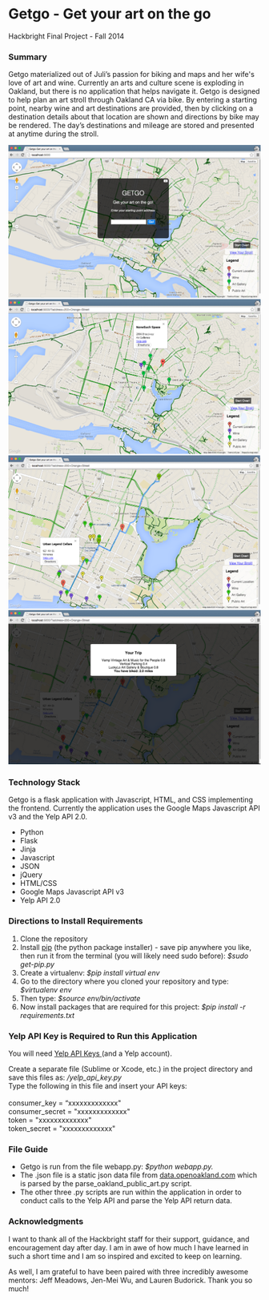 Getgo - Get your art on the go
=====

Hackbright Final Project - Fall 2014

<h3><strong>Summary</strong></h3>
Getgo materialized out of Juli’s passion for biking and maps and her wife's love of art and wine. Currently an arts and culture scene is exploding in Oakland, but there is no application that helps navigate it. Getgo is designed to help plan an art stroll through Oakland CA via bike. By entering a starting point, nearby wine and art destinations are provided, then by clicking on a destination details about that location are shown and directions by bike may be rendered.  The day’s destinations and mileage are stored and presented at anytime during the stroll.</div><br>

![Homepage screenshot](/static/css/screenshots/homepage.png)
![Address Entered screenshot](/static/css/screenshots/address_entered.png)
![Directions screenshot](/static/css/screenshots/directions.png)
![Stroll screenshot](/static/css/screenshots/stroll.png)

<div><h3><strong>Technology Stack</strong></h3>
Getgo is a flask application with Javascript, HTML, and CSS implementing the frontend.  
Currently the application uses the Google Maps Javascript API v3 and the Yelp API 2.0.

<ul><li>Python</li>
<li>Flask</li>
<li>Jinja</li>
<li>Javascript</li>
<li>JSON</li>
<li>jQuery</li>
<li>HTML/CSS</li>
<li>Google Maps Javascript API v3</li>
<li>Yelp API 2.0</li></ul></div>



<h3><strong>Directions to Install Requirements</strong></h3>
  <ol><li>Clone the repository</li>
    <li>Install <a href="http://pip.readthedocs.org/en/latest/installing.html">pip</a> (the python package installer) - save pip anywhere you like, then run it from the terminal (you will likely need sudo before): <em>$sudo get-pip.py</em> </li>
    <li>Create a virtualenv: <em>$pip install virtual env</em></li>
    <li>Go to the directory where you cloned your repository and type: <em>$virtualenv env</em></li>
    <li>Then type: <em>$source env/bin/activate</em></li>
    <li>Now install packages that are required for this project: <em>$pip install -r requirements.txt</em></li></ol>

<h3><strong>Yelp API Key is Required to Run this Application</strong></h3>
You will need <a href="http://www.yelp.com/developers/documentation/v2/overview"> Yelp API Keys </a> (and a Yelp account).<br>

Create a separate file (Sublime or Xcode, etc.) in the project directory and save this files as: <em>/yelp_api_key.py</em><br> Type the following in this file and insert your API keys:<br>
<br>
consumer_key = “xxxxxxxxxxxxx"<br>
consumer_secret = "xxxxxxxxxxxxx"<br>
token = "xxxxxxxxxxxxx"<br>
token_secret = "xxxxxxxxxxxxx"<br>


<h3><strong>File Guide</strong></h3>
<ul><li>Getgo is run from the file webapp.py: <em>$python webapp.py.</em></li>
<li>The .json file is a static json data file from  <a href="http://data.openoakland.org/group/infrastructure?f[0]=field_tags%3A111">data.openoakland.com</a> which is parsed by the parse_oakland_public_art.py script.</li>
<li>The other three .py scripts are run within the application in order to conduct calls to the Yelp API and parse the Yelp API return data.</li></ul>

<h3><strong>Acknowledgments</strong></h3>
I want to thank all of the Hackbright staff for their support, guidance, and encouragement day after day.  I am in awe of how much I have learned in such a short time and I am so inspired and excited to keep on learning.

As well, I am grateful to have been paired with three incredibly awesome mentors: Jeff Meadows, Jen-Mei Wu, and Lauren Budorick. Thank you so much! 
